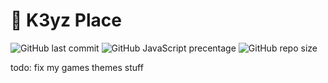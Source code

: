 # 🌟 K3yz Place

![GitHub last commit](https://img.shields.io/github/last-commit/K3yZz/K3ysPlace)
![GitHub JavaScript precentage](https://img.shields.io/github/languages/top/K3yZz/K3ysPlace)
![GitHub repo size](https://img.shields.io/github/repo-size/K3yZz/K3ysPlace)


todo: 
fix my games themes stuff